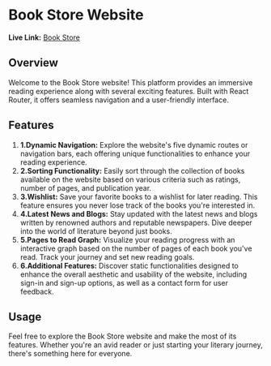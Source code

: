 <h1>Book Store Website</h1>

<p><strong>Live Link:</strong> <a href="https://ph-book-store-assignment-8.netlify.app/">Book Store</a></p>

<h2>Overview</h2>

<p>Welcome to the Book Store website! This platform provides an immersive reading experience along with several exciting features. Built with React Router, it offers seamless navigation and a user-friendly interface.</p>

<h2>Features</h2>

<ol>
  <li>
    <strong>1.Dynamic Navigation:</strong> Explore the website's five dynamic routes or navigation bars, each offering unique functionalities to enhance your reading experience.
  </li>
  <li>
    <strong>2.Sorting Functionality:</strong> Easily sort through the collection of books available on the website based on various criteria such as ratings, number of pages, and publication year.
  </li>
  <li>
    <strong>3.Wishlist:</strong> Save your favorite books to a wishlist for later reading. This feature ensures you never lose track of the books you're interested in.
  </li>
  <li>
    <strong>4.Latest News and Blogs:</strong> Stay updated with the latest news and blogs written by renowned authors and reputable newspapers. Dive deeper into the world of literature beyond just books.
  </li>
  <li>
    <strong>5.Pages to Read Graph:</strong> Visualize your reading progress with an interactive graph based on the number of pages of each book you've read. Track your journey and set new reading goals.
  </li>
  <li>
    <strong>6.Additional Features:</strong> Discover static functionalities designed to enhance the overall aesthetic and usability of the website, including sign-in and sign-up options, as well as a contact form for user feedback.
  </li>
</ol>

<h2>Usage</h2>

<p>Feel free to explore the Book Store website and make the most of its features. Whether you're an avid reader or just starting your literary journey, there's something here for everyone.</p>
